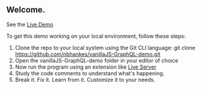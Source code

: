 ## Welcome.

See the [Live Demo](https://vanillajs-graphql-demo.surge.sh/)

To get this demo working on your local environment, follow these steps:

1. Clone the repo to your local system using the Git CLI language:
   git clone https://github.com/nbhankes/vanillaJS-GraphQL-demo.git
2. Open the vanillaJS-GraphQL-demo folder in your editor of choice
3. Now run the program using an extension like [Live Server](https://marketplace.visualstudio.com/items?itemName=ritwickdey.LiveServer)
4. Study the code comments to understand what's happening.
5. Break it. Fix it. Learn from it. Customize it to your needs.
